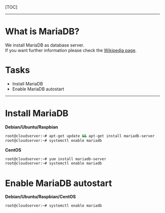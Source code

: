 [TOC]

---

# What is MariaDB?
We install MariaDB as database server.  
If you want further information please check the [Wikipedia page](https://en.wikipedia.org/wiki/MariaDB).

# Tasks
* Install MariaDB
* Enable MariaDB autostart


---

# Install MariaDB

**Debian/Ubuntu/Raspbian**

```sh
root@cloudserver:~# apt-get update && apt-get install mariadb-server
root@cloudserver:~# systemctl enable mariadb
```

**CentOS**

```sh
root@cloudserver:~# yum install mariadb-server
root@cloudserver:~# systemctl enable mariadb
```

# Enable MariaDB autostart

**Debian/Ubuntu/Raspbian/CentOS**
```sh
root@cloudserver:~# systemctl enable mariadb
```
